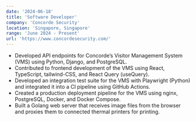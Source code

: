 ```yaml
---
date: '2024-06-18'
title: 'Software Developer'
company: 'Concorde Security'
location: 'Singapore, Singapore'
range: 'June 2024 - Present'
url: 'https://www.concordesecurity.com/'
---
```


- Developed API endpoints for Concorde’s Visitor Management System (VMS)
  using Python, Django, and PostgreSQL.
- Contributed to frontend development of the VMS using React, TypeScript,
  tailwind-CSS, and React Query (useQuery).
- Developed an integration test suite for the VMS with Playwright (Python)
  and integrated it into a CI pipeline using GitHub Actions.
- Created a production deployment pipeline for the VMS using nginx,
  PostgreSQL, Docker, and Docker Compose.
- Built a Golang web server that receives image files from the browser and proxies
  them to connected thermal printers for printing.
